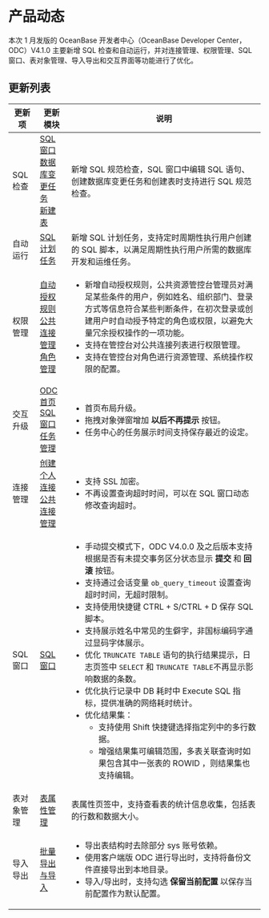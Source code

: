 产品动态 
=========================

本次 1 月发版的 OceanBase 开发者中心（OceanBase Developer Center，ODC）V4.1.0 主要新增 SQL 检查和自动运行，并对连接管理、权限管理、SQL 窗口、表对象管理、导入导出和交互界面等功能进行了优化。

更新列表 
-------------------------


| 更新项    | 更新模块  | 说明  |
|--------|------------------------------------------------------------------------------------------------------------------------------------------------------------------------------------------------------------------|------------------------------------------------------------------------------------------------------------------------------------------------------------------------------------------------------------------------------------------------------------------------------------------------------------------------------------------------------------------------------------------------------------------------------------------------------------------------------------------------------------------------------------------------------------------------------------------------------------------------------------------------------------------------------------------------------------------------------------------------------------------------------------------------------------------------------|
| SQL 检查 | [SQL 窗口](../6.web-odc-user-guide/5.web-odc-use-workspace/2.web-odc-sql-window.md)<br> [数据库变更任务](../6.web-odc-user-guide/9.web-odc-task-management/5.web-odc-database-change-task.md)<br> [新建表](../6.web-odc-user-guide/11.web-odc-database-objects/1.web-odc-table-objects/2.web-odc-create-a-table.md) | 新增 SQL 规范检查，SQL 窗口中编辑 SQL 语句、创建数据库变更任务和创建表时支持进行 SQL 规范检查。 |
| 自动运行   | [SQL 计划任务](../6.web-odc-user-guide/6.web-odc-use-tools/6.web-odc-sql-scheme.md)   | 新增 SQL 计划任务，支持定时周期性执行用户创建的 SQL 脚本，以满足周期性执行用户所需的数据库开发和运维任务。 |
| 权限管理 | [自动授权规则](../6.web-odc-user-guide/4.web-odc-public-resource-management/3.web-odc-public-resource-permission/5.web-odc-manage-automatic-authorization-rules.md) <br> [公共连接管理](../6.web-odc-user-guide/4.web-odc-public-resource-management/3.web-odc-public-resource-permission/1.web-odc-manage-public-connection.md)<br> [角色管理](../6.web-odc-user-guide/4.web-odc-public-resource-management/3.web-odc-public-resource-permission/3.web-odc-manage-roles.md) | <ul><li> 新增自动授权规则，公共资源管控台管理员对满足某些条件的用户，例如姓名、组织部门、登录方式等信息符合某些判断条件，在初次登录或创建用户时自动授予特定的角色或权限，以避免大量冗余授权操作的一项功能。</li><li> 支持在管控台对公共连接列表进行权限管理。</li><li> 支持在管控台对角色进行资源管理、系统操作权限的配置。</li></ul> |
| 交互升级   | [ODC 首页](../6.web-odc-user-guide/2.web-odc-homepage.md)<br> [SQL 窗口](../6.web-odc-user-guide/5.web-odc-use-workspace/2.web-odc-sql-window.md)<br> [任务管理](../6.web-odc-user-guide/9.web-odc-task-management/1.web-odc-task-management-overview.md) | <ul><li> 首页布局升级。  </li><li> 拖拽对象弹窗增加 **以后不再提示** 按钮。 </li><li> 任务中心的任务展示时间支持保存最近的设定。 </li></ul>   |
| 连接管理   | [创建个人连接](../6.web-odc-user-guide/3.web-odc-connect-database/1.web-odc-create-private-connection.md)<br> [公共连接管理](../6.web-odc-user-guide/4.web-odc-public-resource-management/3.web-odc-public-resource-permission/1.web-odc-manage-public-connection.md) | <ul><li> 支持 SSL 加密。  </li><li> 不再设置查询超时时间，可以在 SQL 窗口动态修改查询超时。</li></ul>  |
| SQL 窗口 |  [SQL 窗口](../6.web-odc-user-guide/5.web-odc-use-workspace/2.web-odc-sql-window.md)  | <ul><li> 手动提交模式下，ODC V4.0.0 及之后版本支持根据是否有未提交事务区分状态显示 **提交** 和 **回滚** 按钮。  </li><li> 支持通过会话变量 `ob_query_timeout` 设置查询超时时间，无超时限制。  </li><li> 支持使用快捷键 CTRL + S/CTRL + D 保存 SQL 脚本。</li><li>支持展示姓名中常见的生僻字，非国标编码字通过显码字体展示。 </li><li> 优化 `TRUNCATE TABLE` 语句的执行结果提示，日志页签中 `SELECT` 和 `TRUNCATE TABLE`不再显示影响数据的条数。  </li><li> 优化执行记录中 DB 耗时中 Execute SQL 指标，提供准确的网络耗时统计。  </li><li>  优化结果集： <ul><li> 支持使用 Shift 快捷键选择指定列中的多行数据。 </li><li> 增强结果集可编辑范围，多表关联查询时如果包含其中一张表的 ROWID ，则结果集也支持编辑。</li></ul></li></ul> |
| 表对象管理  | [表属性管理](../6.web-odc-user-guide/11.web-odc-database-objects/1.web-odc-table-objects/4.web-odc-manage-tavle-attributes.md) | 表属性页签中，支持查看表的统计信息收集，包括表的行数和数据大小。  |
| 导入导出   | [批量导出与导入](../6.web-odc-user-guide/6.web-odc-use-tools/1.web-odc-data-export-and-import/3.web-odc-batch-export-and-import.md)      | <ul><li> 导出表结构时去除部分 sys 账号依赖。  </li><li> 使用客户端版 ODC 进行导出时，支持将备份文件直接导出到本地目录。  </li><li> 导入/导出时，支持勾选 **保留当前配置** 以保存当前配置作为默认配置。</li></ul>  |